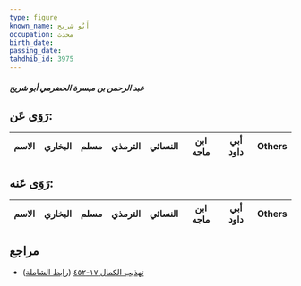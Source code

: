 ```yaml
---
type: figure
known_name: أَبُو شريح
occupation: محدث
birth_date:
passing_date:
tahdhib_id: 3975
---
```

##### عبد الرحمن بن ميسرة الحضرمي أبو شريح

## رَوَى عَن:
| الاسم | البخاري | مسلم | الترمذي | النسائي | ابن ماجه | أبي داود | Others |
| ----- | ------- | ---- | ------- | ------- | -------- | -------- | ------ |
## رَوَى عَنه:
| الاسم | البخاري | مسلم | الترمذي | النسائي | ابن ماجه | أبي داود | Others |
| ----- | ------- | ---- | ------- | ------- | -------- | -------- | ------ |
## مراجع
- [تهذيب الكمال ١٧-٤٥٢](obsidian://open?vault=Tahdhib-al-Kamal&file=Figures/٣٩٧٥-عبد%20الرحمن%20بن%20ميسرة%20الحضرمي%20أبو%20شريح) ([رابط الشاملة](https://shamela.ws/book/3722/9002))